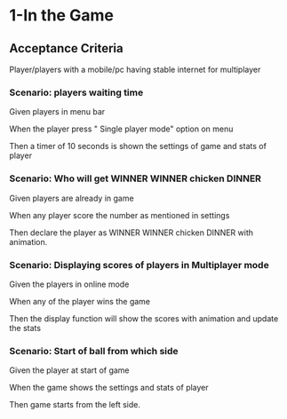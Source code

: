 # 1-In the Game

## Acceptance Criteria

Player/players with a mobile/pc having stable internet for multiplayer

### Scenario: players waiting time

  Given players in menu bar

  When the player press " Single player mode" option on menu

  Then a timer of 10 seconds is shown the settings of game and stats
  of player

### Scenario: Who will get WINNER WINNER chicken DINNER

  Given players are already in game

  When any player score the number as mentioned in settings

  Then declare the player as WINNER WINNER chicken DINNER
  with animation.

### Scenario: Displaying scores of players in Multiplayer mode

  Given the players in online mode

  When any of the player wins the game

  Then the display function will show the scores with animation
  and update the stats

### Scenario: Start of ball from which side

  Given the player at start of game

  When the game shows the settings and stats of player
  
  Then game starts from the left side.
